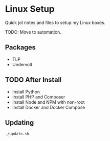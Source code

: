 # Linux Setup

Quick jot notes and files to setup my Linux boxes.

TODO: Move to automation.

## Packages

- TLP
- Undervolt

## TODO After Install

- Install Python
- Install PHP and Composer
- Install Node and NPM with non-root
- Install Docker and Docker Compose

## Updating

`./update.sh`

